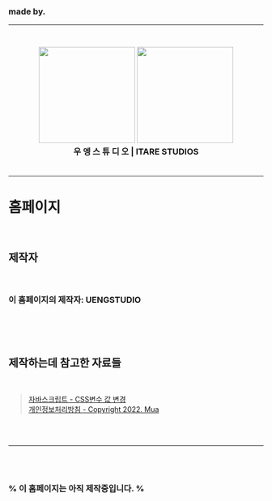 <br><br><br><br>

### made by.

----

<h3 align="center">
  <br>
  <img src="https://cdn.discordapp.com/attachments/964724308821819446/997068060240396318/138_20220713180136.png" alt="" width="190" height="auto">
  <img src="https://cdn.discordapp.com/attachments/964724308821819446/997067821278302288/183_20220714181117.png" alt="" width="190" height="auto">
  <br><b>우 엥 스 튜 디 오 | ITARE STUDIOS</b><br><br>
</h3>

----

# 홈페이지
<br>

## 제작자
<br>

### 이 홈페이지의 제작자: UENGSTUDIO
<br><br><br>

## 제작하는데 참고한 자료들
<br>

> <a href="https://fightingsean.tistory.com/9">자바스크립트 - CSS변수 값 변경</a><br>
> <a href="https://muring.itare.xyz/privacy/">개인정보처리방침 - Copyright 2022. Mua</a>


<br><br>

----

<br><br>

### % 이 홈페이지는 아직 제작중입니다. %
